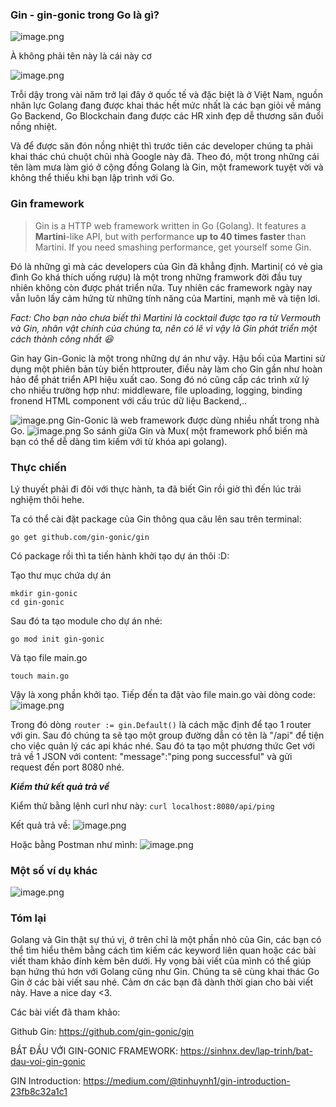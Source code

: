 ### Gin - gin-gonic trong Go là gì?
![image.png](https://images.viblo.asia/c7ddbc52-439f-4475-9a5d-7ac83c1c41d6.png)

À không phải tên này là cái này cơ

![image.png](https://images.viblo.asia/be1750ff-f4e6-4b6e-abf4-f95c7a6733d2.png)

Trỗi dậy trong vài năm trở lại đây ở quốc tế và đặc biệt là ở Việt Nam, nguồn nhân lực Golang đang được khai thác hết mức nhất là các bạn giỏi về mảng Go Backend, Go Blockchain đang được các HR xinh đẹp dễ thương săn đuổi nồng nhiệt.

Và để được săn đón nồng nhiệt thì trước tiên các developer chúng ta phải khai thác chú chuột chũi nhà Google này đã. Theo đó, một trong những cái tên làm mưa làm gió ở cộng đồng Golang là Gin, một framework tuyệt vời và không thể thiếu khi bạn lập trình với Go.
### Gin framework

> Gin is a HTTP web framework written in Go (Golang). It features a **Martini**-like API, but with performance **up to 40 times faster** than Martini. If you need smashing performance, get yourself some Gin.

 Đó là những gì mà các developers của Gin đã khẳng định. Martini( có vẻ gia đình Go khá thích uống rượu) là một trong những framwork đời đầu tuy nhiên không còn được phát triển nữa. Tuy nhiên các framework ngày nay vẫn luôn lấy cảm hứng từ những tính năng của Martini, mạnh mẽ và tiện lơi.

*Fact: Cho bạn nào chưa biết thì Martini là cocktail được tạo ra từ Vermouth và Gin, nhân vật chính của chúng ta, nên có lẽ vì vậy là Gin phát triển một cách thành công nhất 😆*

Gin hay Gin-Gonic là một trong những dự án như vậy. Hậu bối của Martini sử dụng một phiên bản tùy biến httprouter, điều này làm cho Gin gần như hoàn hảo để phát triển API hiệu xuất cao. Song đó nó cũng cấp các trình xử lý cho nhiều trường hợp như: middleware, file uploading, logging, binding fronend HTML component với cấu trúc dữ liệu Backend,..

![image.png](https://images.viblo.asia/97ecb60d-8769-4df6-841d-fd6f772a0c1b.png)
Gin-Gonic là web framework được dùng nhiều nhất trong nhà Go.
![image.png](https://images.viblo.asia/f8aad7dd-48bf-43a5-a967-f27c986fa634.png)
So sánh giữa Gin và Mux( một framework phổ biến mà bạn có thể dễ dàng tìm kiếm với từ khóa api golang).
### Thực chiến

Lý thuyết phải đi đôi với thực hành, ta đã biết Gin rồi giờ thì đến lúc trải nghiệm thôi hehe.

Ta có thể cài đặt package của Gin thông qua câu lên sau trên terminal:

```
go get github.com/gin-gonic/gin
```
Có package rồi thì ta tiến hành khởi tạo dự án thôi :D:

Tạo thư mục chứa dự án
```
mkdir gin-gonic
cd gin-gonic
```
      
Sau đó ta tạo module cho dự án nhé:
```
go mod init gin-gonic
```
Và tạo file main.go
```
touch main.go
```
Vậy là xong phần khởi tạo. Tiếp đến ta đặt vào file main.go vài dòng code:
![image.png](https://images.viblo.asia/66343db0-4300-4867-a499-68fa11d75899.png)

Trong đó dòng `	router := gin.Default()
` là cách mặc định để tạo 1 router với gin. Sau đó chúng ta sẽ tạo một group đường dẫn có tên là "/api" để tiện cho việc quản lý các api khác nhé. Sau đó ta tạo một phương thức Get với trả về 1 JSON với content: "message":"ping pong successful" và gửi request đến port 8080 nhé.

***Kiểm thử kết quả trả về***

Kiểm thử bằng lệnh curl như này:
    `curl localhost:8080/api/ping`

Kết quả trả về:
![image.png](https://images.viblo.asia/c5be3ccb-1bcf-42f9-8b6a-42dcf1eb79ee.png)

Hoặc bằng Postman như mình: 
![image.png](https://images.viblo.asia/57d75019-c281-45a7-945e-4bcc4f41d523.png)
### Một số ví dụ khác
![image.png](https://images.viblo.asia/620529fc-4696-45dd-b06c-a710f54cb3a5.png)
### Tóm lại
Golang và Gin thật sự thú vị, ở trên chỉ là một phần nhỏ của Gin, các bạn có thể tìm hiểu thêm bằng cách tìm kiếm các keyword liên quan hoặc các bài viết tham khảo đính kèm bên dưới. Hy vọng bài viết của mình có thể giúp bạn hứng thú hơn với Golang cũng như Gin. Chúng ta sẽ cùng khai thác Go Gin ở các bài viết sau nhé. Cảm ơn các bạn đã dành thời gian cho bài viết này. Have a nice day <3.

Các bài viết đã tham khảo:

Github Gin: https://github.com/gin-gonic/gin

BẮT ĐẦU VỚI GIN-GONIC FRAMEWORK: https://sinhnx.dev/lap-trinh/bat-dau-voi-gin-gonic

GIN Introduction: https://medium.com/@tinhuynh1/gin-introduction-23fb8c32a1c1